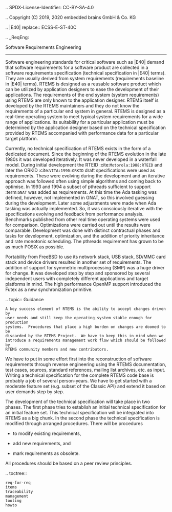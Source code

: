 .. SPDX-License-Identifier: CC-BY-SA-4.0

.. Copyright (C) 2019, 2020 embedded brains GmbH & Co. KG

.. |E40| replace:: ECSS-E-ST-40C

.. _ReqEng:

Software Requirements Engineering
*********************************

Software engineering standards for critical software such as |E40| demand that
software requirements for a software product are collected in a software
requirements specification (technical specification in |E40| terms).  They are
usually derived from system requirements (requirements baseline in |E40|
terms).  RTEMS is designed as a reusable software product which can be utilized
by application designers to ease the development of their applications.  The
requirements of the end system (system requirements) using RTEMS are only known
to the application designer.  RTEMS itself is developed by the RTEMS
maintainers and they do not know the requirements of a particular end system in
general.  RTEMS is designed as a real-time operating system to meet typical
system requirements for a wide range of applications.  Its suitability for a
particular application must be determined by the application designer based on
the technical specification provided by RTEMS accompanied with performance data
for a particular target platform.

Currently, no technical specification of RTEMS exists in the form of a
dedicated document.  Since the beginning of the RTEMS evolution in the late
1980s it was developed iteratively.  It was never developed in a waterfall
model.  During initial development the RTEID :cite:`Motorola:1988:RTEID` and
later the ORKID :cite:`VITA:1990:ORKID` draft specifications were used as
requirements.  These were evolving during the development and an iterative
approach was followed often using simple algorithms and coming back to
optimise.  In 1993 and 1994 a subset of pthreads sufficient to support
:term:`GNAT` was added as requirements.  At this time the Ada tasking was
defined, however, not implemented in GNAT, so this involved guessing during the
development. Later some adjustments were made when Ada tasking was actually
implemented.  So, it was consciously iterative with the specifications evolving
and feedback from performance analysis.  Benchmarks published from other real
time operating systems were used for comparison.  Optimizations were carried
out until the results were comparable.  Development was done with distinct
contractual phases and tasks for development, optimization, and the addition of
priority inheritance and rate monotonic scheduling.  The pthreads requirement
has grown to be as much POSIX as possible.

Portability from FreeBSD to use its network stack, USB stack, SD/MMC card stack
and device drivers resulted in another set of requirements.  The addition of
support for symmetric multiprocessing (SMP) was a huge driver for change.  It
was developed step by step and sponsored by several independent users with
completely different applications and target platforms in mind.  The high
performance OpenMP support introduced the Futex as a new synchronization
primitive.

.. topic:: Guidance

    A key success element of RTEMS is the ability to accept changes driven by
    user needs and still keep the operating system stable enough for production
    systems.  Procedures that place a high burden on changes are doomed to be
    discarded by the RTEMS Project.  We have to keep this in mind when we
    introduce a requirements management work flow which should be followed by
    RTEMS community members and new contributors.

We have to put in some effort first into the reconstruction of software
requirements through reverse engineering using the RTEMS documentation, test
cases, sources, standard references, mailing list archives, etc. as input.
Writing a technical specification for the complete RTEMS code base is probably
a job of several person-years.  We have to get started with a moderate feature
set (e.g. subset of the Classic API) and extend it based on user demands step
by step.

The development of the technical specification will take place in two phases.
The first phase tries to establish an initial technical specification for an
initial feature set.  This technical specification will be integrated into
RTEMS as a big chunk.  In the second phase the technical specification is
modified through arranged procedures.  There will be procedures

* to modify existing requirements,

* add new requirements, and

* mark requirements as obsolete.

All procedures should be based on a peer review principles.

.. toctree::

    req-for-req
    items
    traceability
    management
    tooling
    howto
